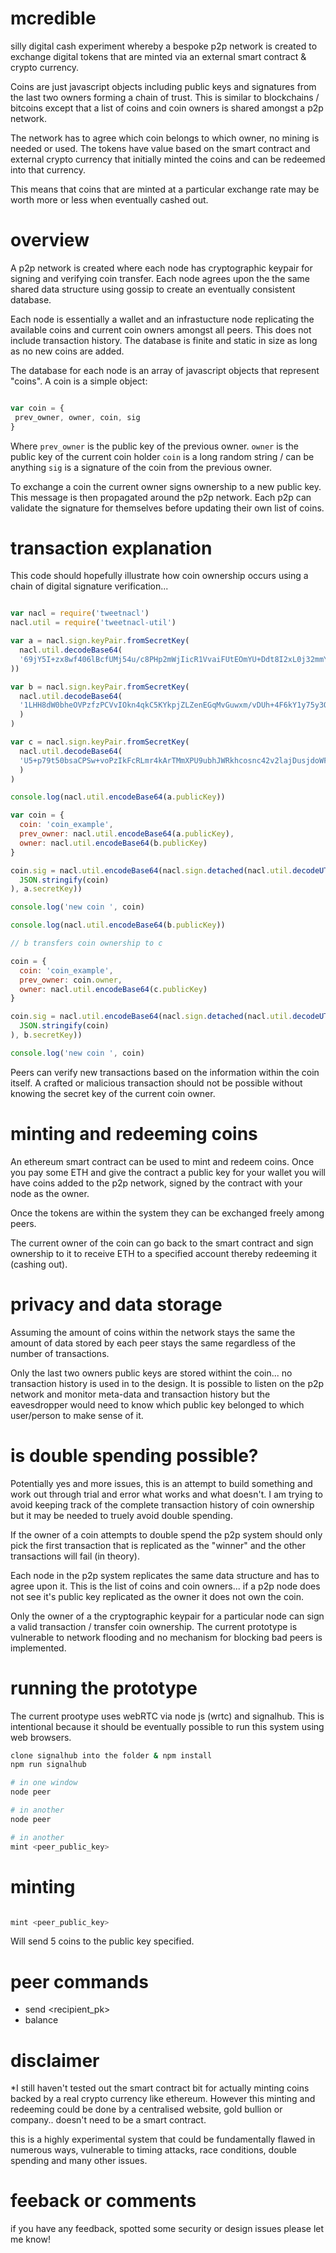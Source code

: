 
# mcredible

silly digital cash experiment whereby a bespoke p2p network is created to exchange
 digital tokens that are minted via an external smart contract & crypto currency.

Coins are just javascript objects including public keys and signatures from the
 last two owners forming a chain of trust. This is similar to blockchains / bitcoins
 except that a list of coins and coin owners is shared amongst a p2p network.

The network has to agree which coin belongs to which owner, no mining is needed
 or used. The tokens have value based on the smart contract and external crypto
 currency that initially minted the coins and can be redeemed into that currency.

This means that coins that are minted at a particular exchange rate may be worth
 more or less when eventually cashed out.

# overview

A p2p network is created where each node has cryptographic keypair for signing
 and verifying coin transfer. Each node agrees upon the the same shared data structure
 using gossip to create an eventually consistent database.

Each node is essentially a wallet and an infrastucture node replicating the
 available coins and current coin owners amongst all peers. This does not include
 transaction history. The database is finite and static in size as long as no new
 coins are added.

The database for each node is an array of javascript objects that represent
 "coins". A coin is a simple object:

 ```js

var coin = {
  prev_owner, owner, coin, sig
}

 ```

 Where `prev_owner` is the public key of the previous owner.
 `owner` is the public key of the current coin holder
 `coin` is a long random string / can be anything
 `sig` is a signature of the coin from the previous owner.

 To exchange a coin the current owner signs ownership to a new public key. This
  message is then propagated around the p2p network. Each p2p can validate the
  signature for themselves before updating their own list of coins.

# transaction explanation

This code should hopefully illustrate how coin ownership occurs using a chain of
 digital signature verification...

```js

var nacl = require('tweetnacl')
nacl.util = require('tweetnacl-util')

var a = nacl.sign.keyPair.fromSecretKey(
  nacl.util.decodeBase64(
  '69jY5I+zx8wf406lBcfUMj54u/c8PHp2mWjIicR1VvaiFUtEOmYU+Ddt8I2xL0j32mmYtaG/Gp8A/jnXqzNk3Q=='
))

var b = nacl.sign.keyPair.fromSecretKey(
  nacl.util.decodeBase64(
  '1LHH8dW0bheOVPzfzPCVvIOkn4qkC5KYkpjZLZenEGqMvGuwxm/vDUh+4F6kY1y75y3Qn/UtWxf2gKFNKk7l5w=='
  )
)

var c = nacl.sign.keyPair.fromSecretKey(
  nacl.util.decodeBase64(
  'U5+p79t50bsaCPSw+voPzIkFcRLmr4kArTMmXPU9ubhJWRkhcosnc42v2lajDusjdoWFe0PKOiIVidb3RBT9BA=='
  )
)

console.log(nacl.util.encodeBase64(a.publicKey))

var coin = {
  coin: 'coin_example',
  prev_owner: nacl.util.encodeBase64(a.publicKey),
  owner: nacl.util.encodeBase64(b.publicKey)
}

coin.sig = nacl.util.encodeBase64(nacl.sign.detached(nacl.util.decodeUTF8(
  JSON.stringify(coin)
), a.secretKey))

console.log('new coin ', coin)

console.log(nacl.util.encodeBase64(b.publicKey))

// b transfers coin ownership to c

coin = {
  coin: 'coin_example',
  prev_owner: coin.owner,
  owner: nacl.util.encodeBase64(c.publicKey)
}

coin.sig = nacl.util.encodeBase64(nacl.sign.detached(nacl.util.decodeUTF8(
  JSON.stringify(coin)
), b.secretKey))

console.log('new coin ', coin)

```

Peers can verify new transactions based on the information within the coin
 itself. A crafted or malicious transaction should not be possible without
 knowing the secret key of the current coin owner.

# minting and redeeming coins

An ethereum smart contract can be used to mint and redeem coins. Once you pay some
 ETH and give the contract a public key for your wallet you will have coins added
 to the p2p network, signed by the contract with your node as the owner.

Once the tokens are within the system they can be exchanged freely among peers.

The current owner of the coin can go back to the smart contract and sign ownership
 to it to receive ETH to a specified account thereby redeeming it (cashing out).

# privacy and data storage

Assuming the amount of coins within the network stays the same the amount of data
 stored by each peer stays the same regardless of the number of transactions.

Only the last two owners public keys are stored withint the coin... no transaction
 history is used in to the design. It is possible to listen on the p2p network
 and monitor meta-data and transaction history but the eavesdropper would need
 to know which public key belonged to which user/person to make sense of it.

# is double spending possible?

Potentially yes and more issues, this is an attempt to build something and work
 out through trial and error what works and what doesn't. I am trying to avoid
 keeping track of the complete transaction history of coin ownership but it
 may be needed to truely avoid double spending.

If the owner of a coin attempts to double spend the p2p system should only pick the
 first transaction that is replicated as the "winner" and the other transactions
 will fail (in theory).

Each node in the p2p system replicates the same data structure and has to agree
 upon it. This is the list of coins and coin owners... if a p2p node does not
 see it's public key replicated as the owner it does not own the coin.

Only the owner of a the cryptographic keypair for a particular node can sign a valid
 transaction / transfer coin ownership. The current prototype is vulnerable to network
 flooding and no mechanism for blocking bad peers is implemented.

# running the prototype

The current prootype uses webRTC via node js (wrtc) and signalhub. This is intentional
 because it should be eventually possible to run this system using web browsers.

```sh
clone signalhub into the folder & npm install
npm run signalhub

# in one window
node peer

# in another
node peer

# in another
mint <peer_public_key>

```

# minting

```js

mint <peer_public_key>

```

Will send 5 coins to the public key specified.

# peer commands

* send <number of coins> <recipient_pk>
* balance

# disclaimer

*I still haven't tested out the smart contract bit for actually minting coins backed
 by a real crypto currency like ethereum. However this minting and redeeming could be
 done by a centralised website, gold bullion or company.. doesn't need to be a smart contract.

this is a highly experimental system that could be fundamentally flawed in numerous ways,
vulnerable to timing attacks, race conditions, double spending and many other issues.

# feeback or comments

if you have any feedback, spotted some security or design issues please let me know!
